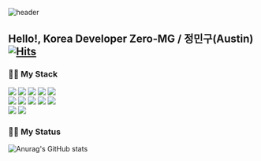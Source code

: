 ![header](https://capsule-render.vercel.app/api?type=Rect&color=0:43cda2,100:185a9d&fontColor=ffffff&height=150&section=header&fontSize=60&text=Zero-MG&fontAlignY=45&desc=Welcom%20K-Developer%20GitHub%20Repository&descAlignY=72)

## Hello!, Korea Developer Zero-MG / 정민구(Austin)  [![Hits](https://hits.seeyoufarm.com/api/count/incr/badge.svg?url=https%3A%2F%2Fgithub.com%2FZero-MG%2FBlog_bord&count_bg=%2379C83D&title_bg=%23555555&icon=smugmug.svg&icon_color=%23E7E7E7&title=Hi&edge_flat=true)](https://hits.seeyoufarm.com)


### 👨‍🔧 My Stack
<div>
  <span>
    <img src="https://img.shields.io/badge/Java-007396?style=flat&logo=Conda-Forge&logoColor=white" />
    <img src="https://img.shields.io/badge/SpringBoot-6DB33F?style=flat&logo=SpringBoot&logoColor=white"/>
    <img src="https://img.shields.io/badge/Spring-6DB33F?style=flat&logo=Spring&logoColor=white"/>
    <img src="https://img.shields.io/badge/MySQL-4479A1?style=flat&logo=MySQL&logoColor=white" />
    <img src="https://img.shields.io/badge/PostgreSQL-4169E1?style=flat&logo=PostgreSQL&logoColor=white" />
  </span>
  <br>
  <span>
    <img src="https://img.shields.io/badge/HTML5-E34F26?style=flat&logo=HTML5&logoColor=white" />
    <img src="https://img.shields.io/badge/JavaScript-F7DF1E?style=flat&logo=JavaScript&logoColor=white" />
    <img src="https://img.shields.io/badge/Thymeleaf-005F0F?style=flat&logo=Thymeleaf&logoColor=white" />
    <img src="https://img.shields.io/badge/jQuery-0769AD?style=flat&logo=jQuery&logoColor=white"/>
    <img src="https://img.shields.io/badge/Axios-5A29E4?style=flat&logo=Axios&logoColor=white"/>
  </span>
  <br>
  <span>
    <img src="https://img.shields.io/badge/Postman-FF6C37?style=flat&logo=Postman&logoColor=white" />
    <img src="https://img.shields.io/badge/Photoshop-31A8FF?style=flat&logo=AdobePhotoshop&logoColor=white" />
  </span>
</div>


### 👨‍💻 My Status
![Anurag's GitHub stats](https://github-readme-stats.vercel.app/api?username=Zero-MG&show_icons=true&theme=transparent)

